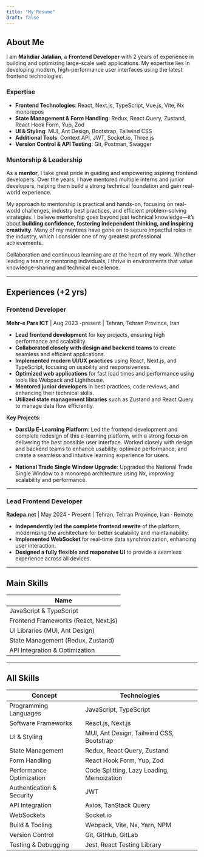 ```yaml
---
title: "My Resume"
draft: false
---
```


## About Me  

I am **Mahdiar Jalalian**, a **Frontend Developer** with 2 years of experience in building and optimizing large-scale web applications. My expertise lies in developing modern, high-performance user interfaces using the latest frontend technologies.  

### Expertise  

- **Frontend Technologies**: React, Next.js, TypeScript, Vue.js, Vite, Nx monorepos  
- **State Management & Form Handling**: Redux, React Query, Zustand, React Hook Form, Yup, Zod  
- **UI & Styling**: MUI, Ant Design, Bootstrap, Tailwind CSS  
- **Additional Tools**: Context API, JWT, Socket.io, Three.js  
- **Version Control & API Testing**: Git, Postman, Swagger  

### Mentorship & Leadership  

As a **mentor**, I take great pride in guiding and empowering aspiring frontend developers. Over the years, I have mentored multiple interns and junior developers, helping them build a strong technical foundation and gain real-world experience.  

My approach to mentorship is practical and hands-on, focusing on real-world challenges, industry best practices, and efficient problem-solving strategies. I believe mentorship goes beyond just technical knowledge—it’s about **building confidence, fostering independent thinking, and inspiring creativity**. Many of my mentees have gone on to secure impactful roles in the industry, which I consider one of my greatest professional achievements.  

Collaboration and continuous learning are at the heart of my work. Whether leading a team or mentoring individuals, I thrive in environments that value knowledge-sharing and technical excellence.  

---

## Experiences (+2 yrs)  

### **Frontend Developer**  
**Mehr-e Pars ICT** | Aug 2023 -present | Tehran, Tehran Province, Iran  

- **Lead frontend development** for key projects, ensuring high performance and scalability.  
- **Collaborated closely with design and backend teams** to create seamless and efficient applications.  
- **Implemented modern UI/UX practices** using React, Next.js, and TypeScript, focusing on usability and responsiveness.  
- **Optimized web applications** for fast load times and performance using tools like Webpack and Lighthouse.  
- **Mentored junior developers** in best practices, code reviews, and enhancing their technical skills.  
- **Utilized state management libraries** such as Zustand and React Query to manage data flow efficiently.  

**Key Projects**:
- **DarsUp E-Learning Platform**: Led the frontend development and complete redesign of this e-learning platform, with a strong focus on delivering the best possible user interface. Worked closely with design and backend teams to enhance usability, optimize performance, and create a seamless and intuitive learning experience for users.

- **National Trade Single Window Upgrade**: Upgraded the National Trade Single Window to a monorepo architecture using Nx, improving scalability and performance.  

---

### **Lead Frontend Developer**  
**Radepa.net** | May 2024 - Present | Tehran, Tehran Province, Iran · Remote  

- **Independently led the complete frontend rewrite** of the platform, modernizing the architecture for better scalability and maintainability.  
- **Implemented WebSocket** for real-time data synchronization, enhancing user interaction.  
- **Designed a fully flexible and responsive UI** to provide a seamless experience across all devices.  



---

## Main Skills  

| Name                                  |
|--------------------------------------|
| JavaScript & TypeScript              |
| Frontend Frameworks (React, Next.js) |
| UI Libraries (MUI, Ant Design)       |
| State Management (Redux, Zustand)    |
| API Integration & Optimization       |
       

---

## All Skills  

| Concept                          | Technologies                                                 |
|----------------------------------|-------------------------------------------------------------|
| Programming Languages            | JavaScript, TypeScript                                      |
| Software Frameworks              | React.js, Next.js                                  |
| UI & Styling                     | MUI, Ant Design, Tailwind CSS, Bootstrap                   |
| State Management                 | Redux, React Query, Zustand                                |
| Form Handling                    | React Hook Form, Yup, Zod                                  |
| Performance Optimization          | Code Splitting, Lazy Loading, Memoization                  |
| Authentication & Security         | JWT                                 |
| API Integration                   | Axios, TanStack Query                 |
| WebSockets                        | Socket.io                                                  |
| Build & Tooling                   | Webpack, Vite, Nx, Yarn, NPM                               |
| Version Control                   | Git, GitHub, GitLab                                        |
| Testing & Debugging               | Jest, React Testing Library                      |

